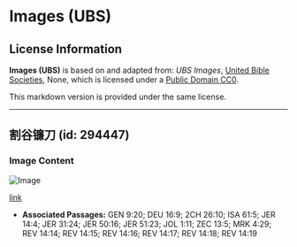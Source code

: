 # Images (UBS)

## License Information

**Images (UBS)** is based on and adapted from: _UBS Images_, [United Bible Societies](https://unitedbiblesocieties.org/), None, which is licensed under a [Public Domain CC0](https://creativecommons.org/public-domain/cc0/).

This markdown version is provided under the same license.



--------------------------------

## 割谷镰刀 (id: 294447)

### Image Content

![Image](https://cdn.aquifer.bible/aquifer-content/resources/Media/WEB-0320_cutting_grain_sickle.jpg)

[link](https://cdn.aquifer.bible/aquifer-content/resources/Media/WEB-0320_cutting_grain_sickle.jpg)

* **Associated Passages:** GEN 9:20; DEU 16:9; 2CH 26:10; ISA 61:5; JER 14:4; JER 31:24; JER 50:16; JER 51:23; JOL 1:11; ZEC 13:5; MRK 4:29; REV 14:14; REV 14:15; REV 14:16; REV 14:17; REV 14:18; REV 14:19

